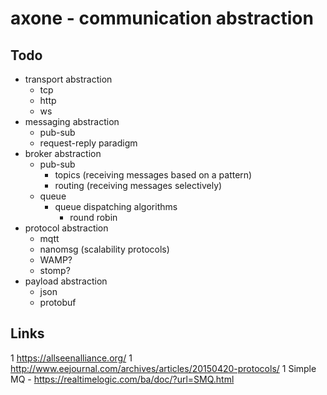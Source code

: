 # axone - communication abstraction


## Todo

   * transport abstraction
      * tcp
      * http
      * ws
   * messaging abstraction
      * pub-sub
      * request-reply paradigm
   * broker abstraction
      * pub-sub
         * topics (receiving messages based on a pattern)
         * routing (receiving messages selectively)
      * queue
         * queue dispatching algorithms
            * round robin
   * protocol abstraction
      * mqtt
      * nanomsg (scalability protocols)
      * WAMP?
      * stomp?
   * payload abstraction
      * json
      * protobuf

## Links
   1 https://allseenalliance.org/
   1 http://www.eejournal.com/archives/articles/20150420-protocols/
   1 Simple MQ - https://realtimelogic.com/ba/doc/?url=SMQ.html

